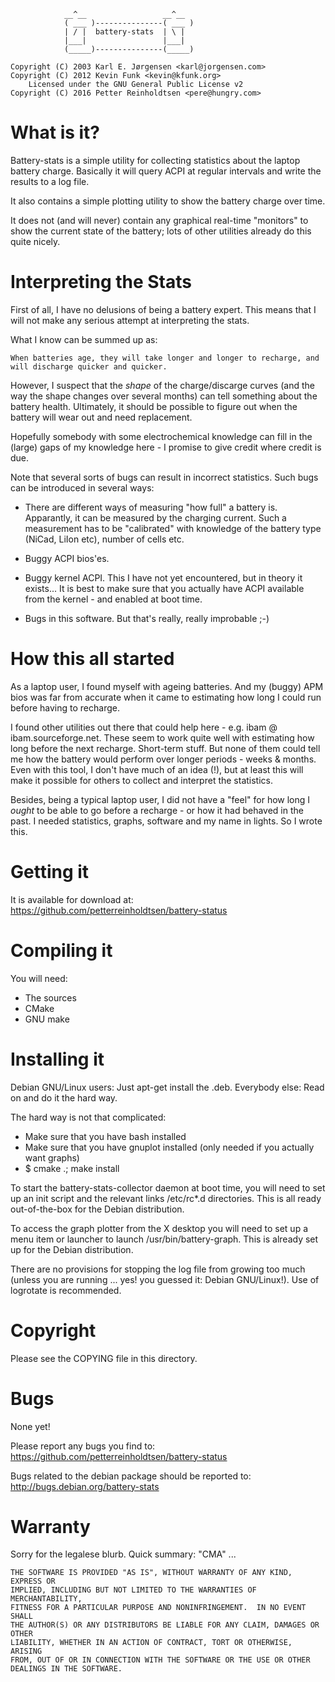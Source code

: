 
                __^__                 __^__
                ( ___ )---------------( ___ )
                | / |  battery-stats  | \ |
                |___|                 |___|
                (_____)---------------(_____)

    Copyright (C) 2003 Karl E. Jørgensen <karl@jorgensen.com>
    Copyright (C) 2012 Kevin Funk <kevin@kfunk.org>
        Licensed under the GNU General Public License v2
    Copyright (C) 2016 Petter Reinholdtsen <pere@hungry.com>


What is it?
===========
Battery-stats is a simple utility for collecting statistics about the
laptop battery charge.  Basically it will query ACPI at regular intervals
and write the results to a log file.

It also contains a simple plotting utility to show the battery charge over
time.

It does not (and will never) contain any graphical real-time "monitors" to
show the current state of the battery; lots of other utilities already do
this quite nicely.


Interpreting the Stats
======================
First of all, I have no delusions of being a battery expert.  This means
that I will not make any serious attempt at interpreting the stats.

What I know can be summed up as:

    When batteries age, they will take longer and longer to recharge, and
    will discharge quicker and quicker.

However, I suspect that the *shape* of the charge/discarge curves (and
the way the shape changes over several months) can tell something about the
battery health.  Ultimately, it should be possible to figure out when the
battery will wear out and need replacement.

Hopefully somebody with some electrochemical knowledge can fill in the
(large) gaps of my knowledge here - I promise to give credit where credit
is due.

Note that several sorts of bugs can result in incorrect statistics.  Such
bugs can be introduced in several ways:

*   There are different ways of measuring "how full" a battery is.
    Apparantly, it can be measured by the charging current.  Such a
    measurement has to be "calibrated" with knowledge of the battery
    type (NiCad, LiIon etc), number of cells etc.

*   Buggy ACPI bios'es.

*   Buggy kernel ACPI.  This I have not yet encountered, but in theory
    it exists...   It is best to make sure that you actually have ACPI
    available from the kernel - and enabled at boot time.

*   Bugs in this software.  But that's really, really improbable ;-)


How this all started
====================
As a laptop user, I found myself with ageing batteries.  And my (buggy) APM
bios was far from accurate when it came to estimating how long I could run
before having to recharge.

I found other utilities out there that could help here - e.g.  ibam @
ibam.sourceforge.net.  These seem to work quite well with estimating how
long before the next recharge.  Short-term stuff.  But none of them could
tell me how the battery would perform over longer periods - weeks & months.
Even with this tool, I don't have much of an idea (!), but at least this
will make it possible for others to collect and interpret the statistics.

Besides, being a typical laptop user, I did not have a "feel" for how long
I *ought* to be able to go before a recharge - or how it had behaved in the
past.  I needed statistics, graphs, software and my name in lights.  So I
wrote this.


Getting it
==========
It is available for download at:
    https://github.com/petterreinholdtsen/battery-status

Compiling it
============
You will need:

* The sources
* CMake
* GNU make

Installing it
=============
Debian GNU/Linux users:  Just apt-get install the .deb.
Everybody else: Read on and do it the hard way.

The hard way is not that complicated:
-	Make sure that you have bash installed
-	Make sure that you have gnuplot installed (only needed if you
	actually want graphs)
-	$ cmake .; make install

To start the battery-stats-collector daemon at boot time, you will need to
set up an init script and the relevant links /etc/rc*.d directories.  This
is all ready out-of-the-box for the Debian distribution.

To access the graph plotter from the X desktop you will need to set up a
menu item or launcher to launch /usr/bin/battery-graph.  This is already
set up for the Debian distribution.

There are no provisions for stopping the log file from growing too much
(unless you are running ... yes! you guessed it: Debian GNU/Linux!).  Use
of logrotate is recommended.


Copyright
=========
Please see the COPYING file in this directory.


Bugs
====
None yet!

Please report any bugs you find to:
    https://github.com/petterreinholdtsen/battery-status

Bugs related to the debian package should be reported to:
    http://bugs.debian.org/battery-stats

Warranty
========
Sorry for the legalese blurb. Quick summary: "CMA" ...

    THE SOFTWARE IS PROVIDED "AS IS", WITHOUT WARRANTY OF ANY KIND, EXPRESS OR
    IMPLIED, INCLUDING BUT NOT LIMITED TO THE WARRANTIES OF MERCHANTABILITY,
    FITNESS FOR A PARTICULAR PURPOSE AND NONINFRINGEMENT.  IN NO EVENT SHALL
    THE AUTHOR(S) OR ANY DISTRIBUTORS BE LIABLE FOR ANY CLAIM, DAMAGES OR OTHER
    LIABILITY, WHETHER IN AN ACTION OF CONTRACT, TORT OR OTHERWISE, ARISING
    FROM, OUT OF OR IN CONNECTION WITH THE SOFTWARE OR THE USE OR OTHER
    DEALINGS IN THE SOFTWARE.


<!-- vim:set textwidth=75 autoindent: -->
